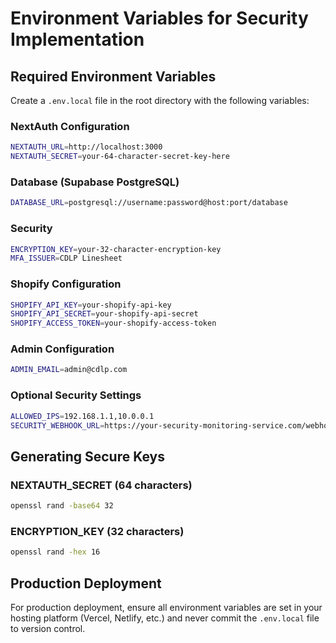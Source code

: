 # Environment Variables for Security Implementation

## Required Environment Variables

Create a `.env.local` file in the root directory with the following variables:

### NextAuth Configuration
```bash
NEXTAUTH_URL=http://localhost:3000
NEXTAUTH_SECRET=your-64-character-secret-key-here
```

### Database (Supabase PostgreSQL)
```bash
DATABASE_URL=postgresql://username:password@host:port/database
```

### Security
```bash
ENCRYPTION_KEY=your-32-character-encryption-key
MFA_ISSUER=CDLP Linesheet
```

### Shopify Configuration
```bash
SHOPIFY_API_KEY=your-shopify-api-key
SHOPIFY_API_SECRET=your-shopify-api-secret
SHOPIFY_ACCESS_TOKEN=your-shopify-access-token
```

### Admin Configuration
```bash
ADMIN_EMAIL=admin@cdlp.com
```

### Optional Security Settings
```bash
ALLOWED_IPS=192.168.1.1,10.0.0.1
SECURITY_WEBHOOK_URL=https://your-security-monitoring-service.com/webhook
```

## Generating Secure Keys

### NEXTAUTH_SECRET (64 characters)
```bash
openssl rand -base64 32
```

### ENCRYPTION_KEY (32 characters)
```bash
openssl rand -hex 16
```

## Production Deployment

For production deployment, ensure all environment variables are set in your hosting platform (Vercel, Netlify, etc.) and never commit the `.env.local` file to version control.
